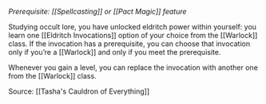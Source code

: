 _Prerequisite: [[Spellcasting]] or [[Pact Magic]] feature_

Studying occult lore, you have unlocked eldritch power within yourself: you learn one [[Eldritch Invocations]] option of your choice from the [[Warlock]] class. If the invocation has a prerequisite, you can choose that invocation only if you’re a [[Warlock]] and only if you meet the prerequisite.

Whenever you gain a level, you can replace the invocation with another one from the [[Warlock]] class.

Source: [[Tasha's Cauldron of Everything]]